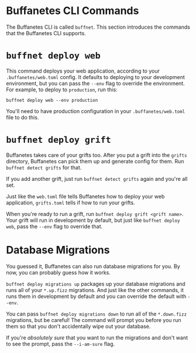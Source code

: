 # Buffanetes CLI Commands

The Buffanetes CLI is called `buffnet`. This section introduces the commands that the 
Buffanetes CLI supports.

# `buffnet deploy web`

This command deploys your web application, according to your `.buffanetes/web.toml` config.
It defaults to deploying to your development environment, but you can pass the `--env` flag 
to override the environment. For example, to deploy to `production`, run this:

```console
buffnet deploy web --env production
```

You'll need to have production configuration in your `.buffanetes/web.toml` file to do this.

# `buffnet deploy grift`

Buffanetes takes care of your grifts too. After you put a grift into the `grifts` directory, Buffanetes can pick them up and generate config for them. Run `buffnet detect grifts` for that.

If you add another grift, just run `buffnet detect grifts` again and you're all set.

Just like the `web.toml` file tells Buffanetes how to deploy your web application, 
`grifts.toml` tells if how to run your grifts.

When you're ready to run a grift, run `buffnet deploy grift <grift name>`. Your grift will run 
in development by default, but just like `buffnet deploy web`, pass the `--env` flag to 
override that.

# Database Migrations

You guessed it, Buffanetes can also run database migrations for you. By now, you can probably
guess how it works.

`buffnet deploy migrations up` packages up your database migrations and runs all of your 
`*.up.fizz` migrations. And just like the other commands, it runs them in development by 
default and you can override the default with `--env`.

You can pass `buffnet deploy migrations down` to run all of the `*.down.fizz` migrations, but
be careful! The command will prompt you before you run them so that you don't accidentally 
wipe out your database.

If you're _absolutely sure_ that you want to run the migrations and don't want to see the
prompt, pass the `--i-am-sure` flag.
